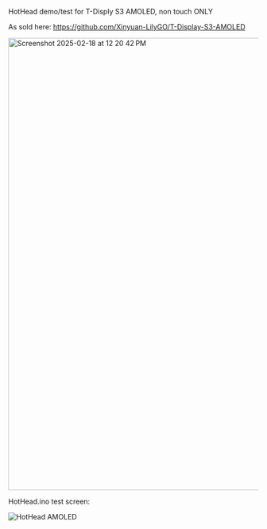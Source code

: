 HotHead demo/test for T-Disply S3 AMOLED, non touch ONLY

As sold here:
https://github.com/Xinyuan-LilyGO/T-Display-S3-AMOLED

<img width="911" alt="Screenshot 2025-02-18 at 12 20 42 PM" src="https://github.com/user-attachments/assets/8e3d893c-2069-4b80-88d8-747c5f2356c0" />

HotHead.ino test screen:

![HotHead AMOLED](https://github.com/user-attachments/assets/5c4c9552-f224-46d3-81e6-e7048e939856)
